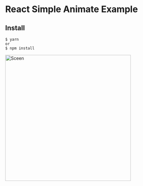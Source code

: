 # React Simple Animate Example

## Install

    $ yarn
    or
    $ npm install

<img src="https://github.com/bluebill1049/react-simple-animate/blob/master/example/screenShot.png" alt="Sceen" width="400"/>